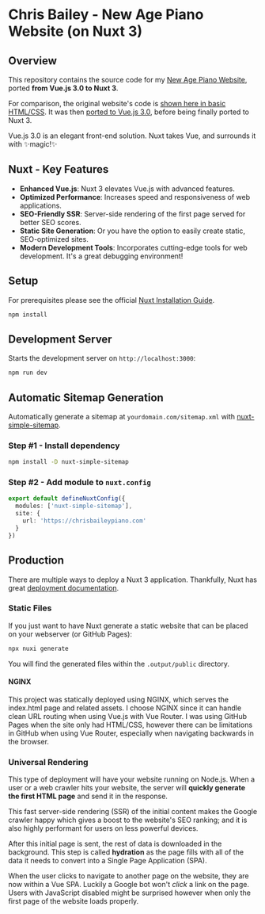 # Chris Bailey - New Age Piano Website (on Nuxt 3)
## Overview
This repository contains the source code for my [New Age Piano Website](https://chrisbaileypiano.com/), ported **from Vue.js 3.0 to Nuxt 3**.

For comparison, the original website's code is [shown here in basic HTML/CSS](https://github.com/chris-bailey/cbpiano-website-html). It was then [ported to Vue.js 3.0](https://github.com/chris-bailey/cbpiano-website-vue), before being finally ported to Nuxt 3. 

Vue.js 3.0 is an elegant front-end solution. Nuxt takes Vue, and surrounds it with ✨magic!✨

## Nuxt - Key Features
- **Enhanced Vue.js**: Nuxt 3 elevates Vue.js with advanced features.
- **Optimized Performance**: Increases speed and responsiveness of web applications.
- **SEO-Friendly SSR**: Server-side rendering of the first page served for better SEO scores.
- **Static Site Generation**: Or you have the option to easily create static, SEO-optimized sites.
- **Modern Development Tools**: Incorporates cutting-edge tools for web development. It's a great debugging environment!


## Setup
For prerequisites please see the official [Nuxt Installation Guide](https://nuxt.com/docs/getting-started/installation).
```bash
npm install
```

## Development Server
Starts the development server on `http://localhost:3000`:

```bash
npm run dev
```

## Automatic Sitemap Generation
Automatically generate a sitemap at `yourdomain.com/sitemap.xml` with [nuxt-simple-sitemap](https://github.com/harlan-zw/nuxt-simple-sitemap).

### Step #1 - Install dependency
```bash
npm install -D nuxt-simple-sitemap
```

### Step #2 - Add module to `nuxt.config`
```ts
export default defineNuxtConfig({
  modules: ['nuxt-simple-sitemap'],
  site: {
    url: 'https://chrisbaileypiano.com'
  }
})
```

## Production
There are multiple ways to deploy a Nuxt 3 application. Thankfully, Nuxt has great [deployment documentation](https://nuxt.com/docs/getting-started/deployment).

### Static Files
If you just want to have Nuxt generate a static website that can be placed on your webserver (or GitHub Pages): 
```bash
npx nuxi generate
```

You will find the generated files within the `.output/public` directory.

#### NGINX
This project was statically deployed using NGINX, which serves the index.html page and related assets. I choose NGINX since it can handle clean URL routing when using Vue.js with Vue Router. I was using GitHub Pages when the site only had HTML/CSS, however there can be limitations in GitHub when using Vue Router, especially when navigating backwards in the browser.

### Universal Rendering
This type of deployment will have your website running on Node.js. When a user or a web crawler hits your website, the server will **quickly generate the first HTML page** and send it in the response.

This fast server-side rendering (SSR) of the initial content makes the Google crawler happy which gives a boost to the website's SEO ranking; and it is also highly performant for users on less powerful devices.

After this initial page is sent, the rest of data is downloaded in the background. This step is called **hydration** as the page fills with all of the data it needs to convert into a Single Page Application (SPA).

When the user clicks to navigate to another page on the website, they are now within a Vue SPA. Luckily a Google bot won't _click_ a link on the page. Users with JavaScript disabled might be surprised however when only the first page of the website loads properly.